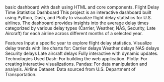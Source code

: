 basic dashboard with dash using HTML and core components.
Flight Delay Time Statistics Dashboard
This project is an interactive dashboard built using Python, Dash, and Plotly to visualize flight delay statistics for U.S. airlines. The dashboard provides insights into the average delay times categorized by various delay types (Carrier, Weather, NAS, Security, Late Aircraft) for each airline across different months of a selected year.

Features
Input a specific year to explore flight delay statistics.
Visualize delay trends with line charts for:
Carrier delays
Weather delays
NAS delays
Security delays
Late aircraft delays
Fully interactive with dynamic updates.
Technologies Used
Dash: For building the web application.
Plotly: For creating interactive visualizations.
Pandas: For data manipulation and analysis.
Airline Dataset: Data sourced from U.S. Department of Transportation.

